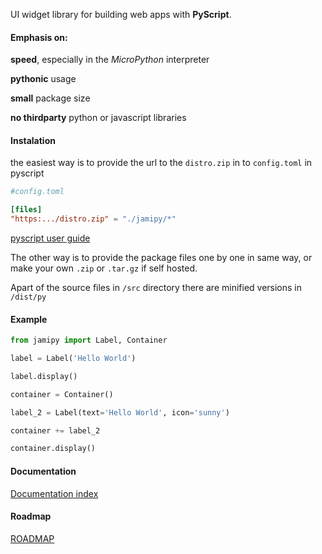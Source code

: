 
UI widget library for building web apps with **PyScript**.

#### Emphasis on:

**speed**, especially in the *MicroPython* interpreter

**pythonic** usage

**small** package size

**no thirdparty** python or javascript libraries


#### Instalation

the easiest way is to provide the url to the `distro.zip` in to `config.toml` in pyscript

```toml
#config.toml

[files]
"https:.../distro.zip" = "./jamipy/*"

```

[pyscript user guide](https://docs.pyscript.net/2025.3.1/user-guide/configuration/#files)

The other way is to provide the package files one by one in same way, or make your own `.zip` or `.tar.gz` if self hosted. 

Apart of the source files in `/src` directory there are minified versions in `/dist/py`

#### Example

```python
from jamipy import Label, Container

label = Label('Hello World')

label.display()

container = Container()

label_2 = Label(text='Hello World', icon='sunny')

container += label_2

container.display()
```


#### Documentation

[Documentation index](/docs/docs/_jamipy_.md)


#### Roadmap

[ROADMAP](/docs/ROADMAP.md)


